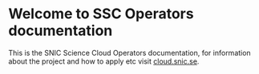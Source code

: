 # Welcome to SSC Operators documentation

This is the SNIC Science Cloud Operators documentation, for information about the project and how to apply etc
visit [cloud.snic.se](http://cloud.snic.se).
